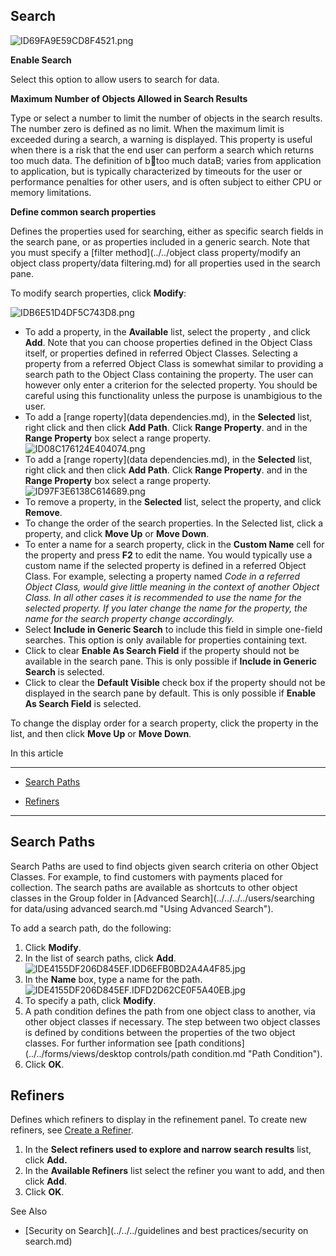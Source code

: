 ## Search

![ID69FA9E59CD8F4521.png](media/ID69FA9E59CD8F4521.png)

 **Enable Search** 

Select this option to allow users to search for data.

**Maximum Number of Objects Allowed in Search Results**

Type or select a number to limit the number of objects in the search results. The number zero is defined as no limit. When the maximum limit is exceeded during a search, a warning is displayed. This property is useful when there is a risk that the end user can perform a search which returns too much data. The definition of b too much dataB; varies from application to application, but is typically characterized by timeouts for the user or performance penalties for other users, and is often subject to either CPU or memory limitations.

**Define common search properties**

Defines the properties used for searching, either as specific search fields in the search pane, or as properties included in a generic search. Note that you must specify a [filter method](../../object class property/modify an object class property/data filtering.md) for all properties used in the search pane.

To modify search properties, click **Modify**:

![IDB6E51D4DF5C743D8.png](media/IDB6E51D4DF5C743D8.png)

*   To add a property, in the **Available** list, select the property , and click **Add**. Note that you can choose properties defined in the Object Class itself, or properties defined in referred Object Classes. Selecting a property from a referred Object Class is somewhat similar to providing a search path to the Object Class containing the property. The user can however only enter a criterion for the selected property. You should be careful using this functionality unless the purpose is unambigious to the user.
*   To add a [range roperty](data dependencies.md), in the **Selected** list, right click and then click **Add Path**. Click **Range Property**. and in the **Range Property** box select a range property. ![ID08C176124E404074.png](media/ID08C176124E404074.png)
*   To add a [range roperty](data dependencies.md), in the **Selected** list, right click and then click **Add Path**. Click **Range Property**. and in the **Range Property** box select a range property. ![ID97F3E6138C614689.png](media/ID97F3E6138C614689.png)
*   To remove a property, in the **Selected** list, select the property, and click **Remove**.
*   To change the order of the search properties. In the Selected list, click a property, and click **Move Up** or **Move Down**<span style="FONT-WEIGHT: normal">.
*   To enter a name for a search property, click in the **Custom Name** <span style="FONT-WEIGHT: normal">cell for the property and press **F2** <span style="FONT-WEIGHT: normal"><span style="FONT-WEIGHT: normal">to edit the name. You would typically use a custom name if the selected property is defined in a referred Object Class. For example, selecting a property named <span style="FONT-STYLE: italic">Code in a referred Object Class, would give little meaning in the context of another Object Class. In all other cases it is recommended to use the name for the selected property. If you later change the name for the property, the name for the search property change accordingly.
*   Select **Include in Generic Search** to include this field in simple one-field searches. This option is only available for properties containing text.
*   Click to clear **Enable As Search Field** if the property should not be available in the search pane. This is only possible if **Include in Generic Search** is selected.
*   Click to clear the **Default Visible** check box if the property should not be displayed in the search pane by default. This is only possible if **Enable As Search Field** is selected.

To change the display order for a search property, click the property in the list, and then click **Move Up** or **Move Down**.

In this article

* * *

*   [Search Paths](#search-paths)

*   [Refiners](#refiners)

* * *

## Search Paths

Search Paths are used to find objects given search criteria on other Object Classes. For example, to find customers with payments placed for collection. The search paths are available as shortcuts to other object classes in the Group folder in [Advanced Search](../../../../users/searching for data/using advanced search.md "Using Advanced Search").

To add a search path, do the following:

1.  Click **Modify**.
2.  In the list of search paths, click **Add**.  
    ![IDE4155DF206D845EF.IDD6EFB0BD2A4A4F85.jpg](media/IDE4155DF206D845EF.IDD6EFB0BD2A4A4F85.jpg)
3.  In the **Name** box, type a name for the path.  
    ![IDE4155DF206D845EF.IDFD2D62CE0F5A40EB.jpg](media/IDE4155DF206D845EF.IDFD2D62CE0F5A40EB.jpg)
4.  To specify a path, click **Modify**.
5.  A path condition defines the path from one object class to another, via other object classes if necessary. The step between two object classes is defined by conditions between the properties of the two object classes. For further information see [path conditions](../../forms/views/desktop controls/path condition.md "Path Condition").
6.  Click **OK**.

## Refiners

Defines which refiners to display in the refinement panel. To create new refiners, see [Create a Refiner](../../refiners.md "Create a Refiner").

1.  In the **Select refiners used to explore and narrow search results** list, click **Add.**
2.  In the **Available Refiners** list select the refiner you want to add, and then click **Add**.
3.  Click **OK**.



See Also

*   [Security on Search](../../../guidelines and best practices/security on search.md)